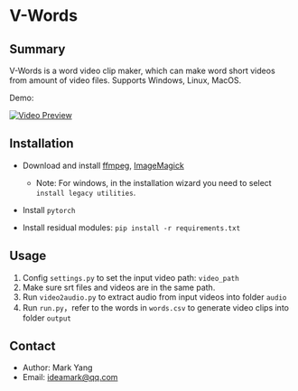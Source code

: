 # V-Words

## Summary

V-Words is a word video clip maker, which can make word short videos from amount of video files. Supports Windows, Linux, MacOS.

Demo:

[![Video Preview](https://img.youtube.com/vi/Z7-Wk-5Ed5E/0.jpg)](https://youtu.be/Z7-Wk-5Ed5E)

## Installation

* Download and install [ffmpeg](https://ffmpeg.org/download.html), [ImageMagick](https://imagemagick.org/script/download.php)

  * Note: For windows, in the installation wizard you need to select `install legacy utilities`.
* Install `pytorch`
* Install residual modules: `pip install -r requirements.txt`

## Usage

1. Config `settings.py` to set the input video path: `video_path`
2. Make sure srt files and videos are in the same path.
3. Run `video2audio.py` to extract audio from input videos into folder `audio`
4. Run `run.py`，refer to the words in `words.csv` to generate video clips into folder `output`

## Contact

* Author: Mark Yang
* Email: ideamark@qq.com
